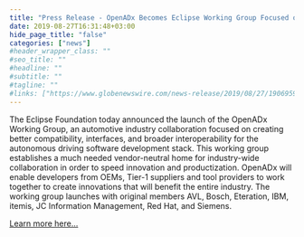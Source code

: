 ```yaml
---
title: "Press Release - OpenADx Becomes Eclipse Working Group Focused on Interoperability in the Autonomous Driving Software Stack"
date: 2019-08-27T16:31:48+03:00
hide_page_title: "false"
categories: ["news"]
#header_wrapper_class: ""
#seo_title: ""
#headline: ""
#subtitle: ""
#tagline: ""
#links: ["https://www.globenewswire.com/news-release/2019/08/27/1906959/0/en/OpenADx-Becomes-Eclipse-Working-Group-Focused-on-Interoperability-in-the-Autonomous-Driving-Software-Stack.html"]
---
```


The Eclipse Foundation today announced the launch of the OpenADx Working Group, an automotive industry collaboration focused on creating better compatibility, interfaces, and broader interoperability for the autonomous driving software development stack. This working group establishes a much needed vendor-neutral home for industry-wide collaboration in order to speed innovation and productization. OpenADx will enable developers from OEMs, Tier-1 suppliers and tool providers to work together to create innovations that will benefit the entire industry. The working group launches with original members AVL, Bosch, Eteration, IBM, itemis, JC Information Management, Red Hat, and Siemens.

[Learn more here...](https://www.globenewswire.com/news-release/2019/08/27/1906959/0/en/OpenADx-Becomes-Eclipse-Working-Group-Focused-on-Interoperability-in-the-Autonomous-Driving-Software-Stack.html)